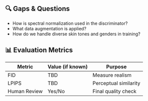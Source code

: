 ## 🔍 Gaps & Questions
- How is spectral normalization used in the discriminator?
- What data augmentation is applied?
- How do we handle diverse skin tones and genders in training?

## 📊 Evaluation Metrics
| Metric | Value (if known) | Purpose |
|-------|------------------|--------|
| FID   | TBD              | Measure realism |
| LPIPS | TBD              | Perceptual similarity |
| Human Review | Yes/No     | Final quality check |